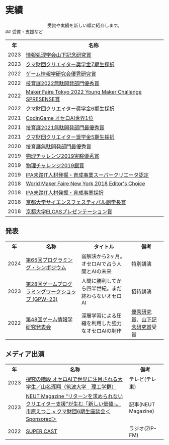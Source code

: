 # 実績

<div style="text-align:center">
    受賞や実績を新しい順に紹介します。
</div>
## 受賞・支援など

<table>
<tbody><tr>
<th>年</th><th>名称</th></tr>
<tr>
<td>2023</td>
<td><a href="https://www.ipsj.or.jp/award/yamashita2023.html" target="_blank" el="”noopener" noreferrer”="">情報処理学会山下記念研究賞</a></td>
</tr>
<tr>
<td>2023</td>
<td><a href="https://kuma-foundation.org/student/takuto-yamana/" target="_blank" el="”noopener" noreferrer”="">クマ財団クリエイター奨学金7期生採択</a></td>
</tr>
<tr>
<td>2022</td>
<td><a href="https://www.ipsj.or.jp/award/gi-award2.html" target="_blank" el="”noopener" noreferrer”="">ゲーム情報学研究会優秀研究賞</a></td>
</tr>
<tr>
<td>2022</td>
<td><a href="https://talent.supporterz.jp/geekten/2022/" target="_blank" el="”noopener" noreferrer”="">技育展2022無駄開発部門優秀賞</a></td>
</tr>
<tr>
<td>2022</td>
<td><a href="https://makezine.jp/event/makerfaire/ymc2022/" target="_blank" el="”noopener" noreferrer”="">Maker Faire Tokyo 2022 Young Maker Challenge SPRESENSE賞</a></td>
</tr>
<tr>
<td>2022</td>
<td><a href="https://kuma-foundation.org/student/takuto-yamana/" target="_blank" el="”noopener" noreferrer”="">クマ財団クリエイター奨学金6期生採択</a></td>
</tr>
<tr>
<td>2021</td>
<td><a href="https://www.codingame.com/multiplayer/bot-programming/othello-1" target="_blank" el="”noopener" noreferrer”="">CodinGame オセロAI世界1位</a></td>
</tr>
<tr>
<td>2021</td>
<td><a href="https://talent.supporterz.jp/geekten/2021/" target="_blank" el="”noopener" noreferrer”="">技育展2021無駄開発部門最優秀賞</a></td>
</tr>
<tr>
<td>2021</td>
<td><a href="https://kuma-foundation.org/student/takuto-yamana/" target="_blank" el="”noopener" noreferrer”="">クマ財団クリエイター奨学金5期生採択</a></td>
</tr>
<tr>
<td>2020</td>
<td><a href="https://talent.supporterz.jp/geekten/2020/" target="_blank" el="”noopener" noreferrer”="">技育展無駄開発部門最優秀賞</a></td>
</tr>
<tr>
<td>2019</td>
<td><a href="http://www.jpho.jp/2019/prizes at phy-chal-2019.pdf" target="_blank" el="”noopener" noreferrer”="">物理チャレンジ2019実験優秀賞</a></td>
</tr>
<tr>
<td>2019</td>
<td><a href="http://www.jpho.jp/2019/prizes at phy-chal-2019.pdf" target="_blank" el="”noopener" noreferrer”="">物理チャレンジ2019銀賞</a></td>
</tr>
<tr>
<td>2019</td>
<td><a href="https://www.ipa.go.jp/jinzai/mitou/it/supercreator-list.html" target="_blank" el="”noopener" noreferrer”="">IPA未踏IT人材発掘・育成事業スーパークリエータ認定</a></td>
</tr>
<tr>
<td>2018</td>
<td><a href="https://makerfaire.com/maker/entry/67738/" target="_blank" el="”noopener" noreferrer”="">World Maker Faire New York 2018 Editor's Choice</a></td>
</tr>
<tr>
<td>2018</td>
<td><a href="https://www.ipa.go.jp/jinzai/mitou/it/2018/gaiyou_s-5.html" target="_blank" el="”noopener" noreferrer”="">IPA未踏IT人材発掘・育成事業採択</a></td>
</tr>
<tr>
<td>2018</td>
<td><a href="https://www.kyoto-u.ac.jp/ja/news/2018-04-09-0" target="_blank" el="”noopener" noreferrer”="">京都大学サイエンスフェスティバル副学長賞</a></td>
</tr>
<tr>
<td>2018</td>
<td><a href="https://www.kyoto-u.ac.jp/ja/news/2018-03-09-0" target="_blank" el="”noopener" noreferrer”="">京都大学ELCASプレゼンテーション賞</a></td>
</tr>
</tbody></table>



## 発表

<table>
<tbody><tr>
<th>年</th><th>名称</th><th>タイトル</th><th>備考</th></tr>
<tr>
<td>2024</td>
<td><a href="https://prosym.org/65/" target="_blank" el="”noopener" noreferrer”="">第65回プログラミング・シンポジウム</a></td>
<td>弱解決から2ヶ月。オセロAIで占う人間とAIの未来</td>
<td>特別講演</td>
</tr>
<tr>
<td>2023</td>
<td><a href="https://www.gi-ipsj.org/gpw/2023/" target="_blank" el="”noopener" noreferrer”="">第28回ゲームプログラミングワークショップ (GPW-23)</a></td>
<td>人間に勝利してから四半世紀。まだ終わらないオセロAI</td>
<td>招待講演</td>
</tr>
<tr>
<td>2022</td>
<td><a href="https://www.ipsj.or.jp/kenkyukai/event/gi48.html" target="_blank" el="”noopener" noreferrer”="">第48回ゲーム情報学研究発表会</a></td>
<td>深層学習による圧縮を利用した強力なオセロAIの制作</td>
    <td><a href="https://www.ipsj.or.jp/award/gi-award2.html" target="_blank" el="”noopener" noreferrer”="">優秀研究賞</a>、<a href="https://www.ipsj.or.jp/award/yamashita2023.html" target="_blank" el="”noopener" noreferrer”="">山下記念研究賞</a>受賞</td>
</tr>
</tbody></table>


## メディア出演

<table>
<tbody><tr>
<th>年</th><th>名称</th><th>備考</th></tr>
<tr>
<td>2023</td>
<td><a href="https://www.tv-tokyo.co.jp/tankyunokaidan/backnumber/index.html?trgt=20230720" target="_blank" el="”noopener" noreferrer”="">探究の階段 オセロAIで世界に注目される大学生／山名琢翔（筑波大学　理工学群）</a></td>
<td>テレビ(テレ東)</td>
</tr>
<tr>
<td>2023</td>
<td><a href="https://neutmagazine.com/interview_kumafoundation_2023" target="_blank" el="”noopener" noreferrer”="">NEUT Magazine “リターンを求められないクリエイター支援”が生む「新しい価値」。市原えつこ × クマ財団6期生座談会＜Sponsored＞</a></td>
<td>記事(NEUT Magazine)</td>
</tr>
<tr>
<td>2022</td>
<td><a href="https://zip-fm.co.jp/programs/6e68fe9e-29bd-49c0-aec6-ab27c7320248" target="_blank" el="”noopener" noreferrer”="">SUPER CAST</a></td>
<td>ラジオ(ZIP-FM)</td>
</tr>
</tbody></table>
